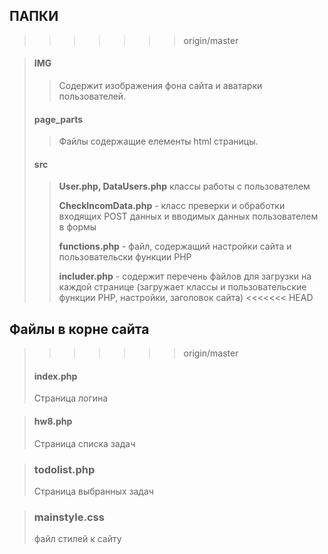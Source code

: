 ## ПАПКИ
>>>>>>> origin/master

> #### IMG
>> Содержит изображения фона сайта и аватарки пользователей.
> #### page_parts
>> Файлы содержащие елементы html страницы.
> #### src
>> **User.php, DataUsers.php** классы работы с пользователем
>>
>> **CheckIncomData.php** - класс преверки и обработки входящих POST данных и вводимых данных пользователем в формы
>>
>> **functions.php** - файл, содержащий настройки сайта и пользовательски функции PHP
>>
>> **includer.php** - содержит перечень файлов для загрузки на каждой странице (загружает классы и пользовательские функции PHP, настройки, заголовок сайта) 
<<<<<<< HEAD

## Файлы в корне сайта
>>>>>>> origin/master
> #### index.php
> Страница логина

> #### hw8.php
> Страница списка задач

> ### todolist.php
> Страница выбранных задач

> ### mainstyle.css
> файл стилей к сайту
